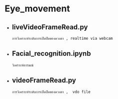 #	Eye_movement
*	##	liveVideoFrameRead.py
		การวิเคราะห์ระดับการเปิดปิดของดวงตา , realtime via webcam
*	##	Facial_recognition.ipynb
		วิเคราะห์อารมณ์
*	##	videoFrameRead.py
		การวิเคราะห์ระดับการเปิดปิดของดวงตา ,  vdo file